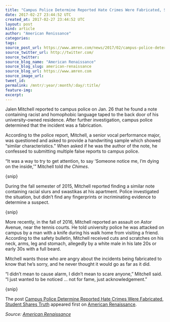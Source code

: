 ```yaml
---
title: "Campus Police Determine Reported Hate Crimes Were Fabricated, Student Shares Truth"
date: 2017-02-27 23:44:52 UTC
created_at: 2017-02-27 23:44:52 UTC
layout: post
kind: article
author: "American Renissance"
categories: 
tags: 
source_post_url: https://www.amren.com/news/2017/02/campus-police-determine-reported-hate-crimes-fabricated-student-shares-truth/
source_twitter_url: http://twitter.com/
source_twitter: 
source_blog_name: "American Renaissance"
source_blog_slug: american-renaissance
source_blog_url: https://www.amren.com
source_image_url: 
tweet_id:
permalink: /mntr/:year/:month/:day/:title/
feature-img: 
excerpt:
---
```

<div id="fb-root"></div>
<p>Jalen Mitchell reported to campus police on Jan. 26 that he found a note containing racist and homophobic language taped to the back door of his university-owned residence. After further investigation, campus police determined that the incident was a fabrication.</p>
<p>According to the police report, Mitchell, a senior vocal performance major, was questioned and asked to provide a handwriting sample which showed “similar characteristics.” When asked if he was the author of the note, he confessed to submitting multiple false reports to campus police.</p>
<p>“It was a way to try to get attention, to say ‘Someone notice me, I’m dying on the inside,’” Mitchell told <em>the Chimes</em>.</p>
<p>{snip}</p>
<p>During the fall semester of 2015, Mitchell reported finding a similar note containing racial slurs and swastikas at his apartment. Police investigated the situation, but didn’t find any fingerprints or incriminating evidence to determine a suspect.</p>
<p>{snip}</p>
<p>More recently, in the fall of 2016, Mitchell reported an assault on Astor Avenue, near the tennis courts. He told university police he was attacked on campus by a man with a knife during his walk home from visiting a friend. According to the safety bulletin, Mitchell received cuts and scratches on his neck, arms, leg and stomach, allegedly by a white male in his late 20s or early 30s with a full beard.</p>
<p>Mitchell wants those who are angry about the incidents being fabricated to know that he’s sorry, and he never thought it would go as far as it did.</p>
<p>“I didn’t mean to cause alarm, I didn’t mean to scare anyone,” Mitchell said. “I just wanted to be noticed … not for fame, just acknowledgement.”</p>
<p>{snip}</p>
<p>The post <a rel="nofollow" href="https://www.amren.com/news/2017/02/campus-police-determine-reported-hate-crimes-fabricated-student-shares-truth/">Campus Police Determine Reported Hate Crimes Were Fabricated, Student Shares Truth</a> appeared first on <a rel="nofollow" href="https://www.amren.com">American Renaissance</a>.</p><div class="">
    <i>Source: <a href="https://www.amren.com">American Renaissance</a></i>
</div>
